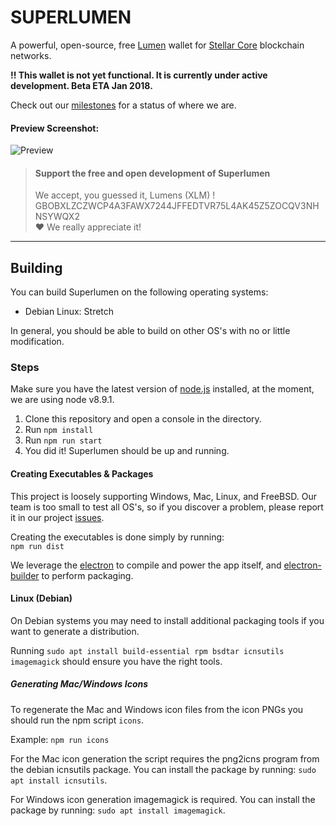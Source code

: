 # SUPERLUMEN
A powerful, open-source, free [Lumen](https://www.stellar.org/lumens/) wallet for [Stellar Core](https://www.stellar.org/) blockchain networks.

**!! This wallet is not yet functional. It is currently under active development. Beta ETA Jan 2018.**

Check out our [milestones](https://github.com/super-lumen/superlumen-gui/milestones) for a status of where we are.

#### Preview Screenshot:
![Preview](https://thumbs.gfycat.com/MixedEntireBat-size_restricted.gif)

> #### Support the free and open development of Superlumen
> We accept, you guessed it, Lumens (XLM) ! 
> GBOBXLZCZWCP4A3FAWX7244JFFEDTVR75L4AK45Z5ZOCQV3NHNSYWQX2  
> ❤ We really appreciate it!

---

## Building
You can build Superlumen on the following operating systems:
- Debian Linux: Stretch

In general, you should be able to build on other OS's with no or little modification.

### Steps
Make sure you have the latest version of [node.js](https://nodejs.org/) installed, at the moment, we are using node v8.9.1.

1. Clone this repository and open a console in the directory.
2. Run ```npm install```
3. Run ```npm run start```
4. You did it! Superlumen should be up and running.

#### Creating Executables & Packages
This project is loosely supporting Windows, Mac, Linux, and FreeBSD. Our team is too small to test all OS's, so if you discover a problem, please report it in our project [issues](https://github.com/super-lumen/superlumen-gui/issues).

Creating the executables is done simply by running:   
```npm run dist```  

We leverage the [electron](https://electronjs.org/) to compile and power the app itself, and [electron-builder](https://github.com/electron-userland/electron-builder) to perform packaging.

#### Linux (Debian)
On Debian systems you may need to install additional packaging tools if you want to generate a distribution.

Running ```sudo apt install build-essential rpm bsdtar icnsutils imagemagick``` should ensure you have the right tools.

##### Generating Mac/Windows Icons
To regenerate the Mac and Windows icon files from the icon PNGs you should run the npm script ```icons```.

Example: ```npm run icons```

For the Mac icon generation the script requires the png2icns program from the debian icnsutils package. 
You can install the package by running: ```sudo apt install icnsutils```.

For Windows icon generation imagemagick is required.
You can install the package by running: ```sudo apt install imagemagick```.

